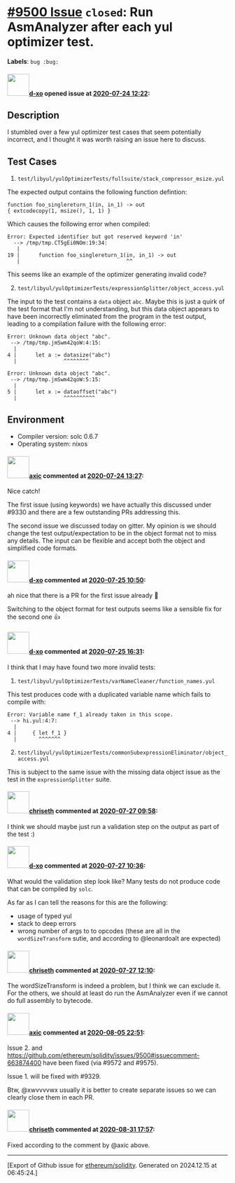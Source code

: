 # [\#9500 Issue](https://github.com/ethereum/solidity/issues/9500) `closed`: Run AsmAnalyzer after each yul optimizer test.
**Labels**: `bug :bug:`


#### <img src="https://avatars.githubusercontent.com/u/6689924?u=f7a8659e878602d06c526b5bb7a1cdb8327b7ca2&v=4" width="50">[d-xo](https://github.com/d-xo) opened issue at [2020-07-24 12:22](https://github.com/ethereum/solidity/issues/9500):

## Description

I stumbled over a few yul optimizer test cases that seem potentially incorrect, and I thought it was worth raising an issue here to discuss.

## Test Cases

1. `test/libyul/yulOptimizerTests/fullsuite/stack_compressor_msize.yul`

The expected output contains the following function defintion:

```
function foo_singlereturn_1(in, in_1) -> out
{ extcodecopy(1, msize(), 1, 1) }
```

Which causes the following error when compiled:

```
Error: Expected identifier but got reserved keyword 'in'
  --> /tmp/tmp.CT5gEi0NOm:19:34:
   |
19 |      function foo_singlereturn_1(in, in_1) -> out
   |                                  ^^
```

This seems like an example of the optimizer generating invalid code?

2. `test/libyul/yulOptimizerTests/expressionSplitter/object_access.yul`

The input to the test contains a `data` object `abc`. Maybe this is just a quirk of the test format that I'm not understanding, but this data object appears to have been incorrectly eliminated from the program in the test output, leading to a compilation failure with the following error:

```
Error: Unknown data object "abc".
 --> /tmp/tmp.jmSwm42qoW:4:15:
  |
4 |      let a := datasize("abc")
  |               ^^^^^^^^

Error: Unknown data object "abc".
 --> /tmp/tmp.jmSwm42qoW:5:15:
  |
5 |      let x := dataoffset("abc")
  |               ^^^^^^^^^^
```

## Environment

- Compiler version: solc 0.6.7
- Operating system: nixos

#### <img src="https://avatars.githubusercontent.com/u/20340?v=4" width="50">[axic](https://github.com/axic) commented at [2020-07-24 13:27](https://github.com/ethereum/solidity/issues/9500#issuecomment-663537882):

Nice catch!

The first issue (using keywords) we have actually this discussed under #9330 and there are a few outstanding PRs addressing this.

The second issue we discussed today on gitter. My opinion is we should change the test output/expectation to be in the object format not to miss any details. The input can be flexible and accept both the object and simplified code formats.

#### <img src="https://avatars.githubusercontent.com/u/6689924?u=f7a8659e878602d06c526b5bb7a1cdb8327b7ca2&v=4" width="50">[d-xo](https://github.com/d-xo) commented at [2020-07-25 10:50](https://github.com/ethereum/solidity/issues/9500#issuecomment-663841197):

ah nice that there is a PR for the first issue already :slightly_smiling_face: 

Switching to the object format for test outputs seems like a sensible fix for the second one :+1:

#### <img src="https://avatars.githubusercontent.com/u/6689924?u=f7a8659e878602d06c526b5bb7a1cdb8327b7ca2&v=4" width="50">[d-xo](https://github.com/d-xo) commented at [2020-07-25 16:31](https://github.com/ethereum/solidity/issues/9500#issuecomment-663874400):

I think that I may have found two more invalid tests:

1. `test/libyul/yulOptimizerTests/varNameCleaner/function_names.yul`

This test produces code with a duplicated variable name which fails to compile with:

```
Error: Variable name f_1 already taken in this scope.
 --> hi.yul:4:7:
  |
4 |     { let f_1 }
  |       ^^^^^^^
```

2. `test/libyul/yulOptimizerTests/commonSubexpressionEliminator/object_access.yul`

This is subject to the same issue with the missing data object issue as the test in the `expressionSplitter` suite.

#### <img src="https://avatars.githubusercontent.com/u/9073706?v=4" width="50">[chriseth](https://github.com/chriseth) commented at [2020-07-27 09:58](https://github.com/ethereum/solidity/issues/9500#issuecomment-664251946):

I think we should maybe just run a validation step on the output as part of the test :)

#### <img src="https://avatars.githubusercontent.com/u/6689924?u=f7a8659e878602d06c526b5bb7a1cdb8327b7ca2&v=4" width="50">[d-xo](https://github.com/d-xo) commented at [2020-07-27 10:36](https://github.com/ethereum/solidity/issues/9500#issuecomment-664294648):

What would the validation step look like? Many tests do not produce code that can be compiled by `solc`.

As far as I can tell the reasons for this are the following:

- usage of typed yul
- stack to deep errors
- wrong number of args to to opcodes (these are all in the `wordSizeTransform` sutie, and according to @leonardoalt are expected)

#### <img src="https://avatars.githubusercontent.com/u/9073706?v=4" width="50">[chriseth](https://github.com/chriseth) commented at [2020-07-27 12:10](https://github.com/ethereum/solidity/issues/9500#issuecomment-664358204):

The wordSizeTransform is indeed a problem, but I think we can exclude it. For the others, we should at least do run the AsmAnalyzer even if we cannot do full assembly to bytecode.

#### <img src="https://avatars.githubusercontent.com/u/20340?v=4" width="50">[axic](https://github.com/axic) commented at [2020-08-05 22:51](https://github.com/ethereum/solidity/issues/9500#issuecomment-669583135):

Issue 2. and https://github.com/ethereum/solidity/issues/9500#issuecomment-663874400 have been fixed (via #9572 and #9575).

Issue 1. will be fixed with #9329.

Btw, @xwvvvvwx usually it is better to create separate issues so we can clearly close them in each PR.

#### <img src="https://avatars.githubusercontent.com/u/9073706?v=4" width="50">[chriseth](https://github.com/chriseth) commented at [2020-08-31 17:57](https://github.com/ethereum/solidity/issues/9500#issuecomment-683934910):

Fixed according to the comment by @axic above.


-------------------------------------------------------------------------------



[Export of Github issue for [ethereum/solidity](https://github.com/ethereum/solidity). Generated on 2024.12.15 at 06:45:24.]
